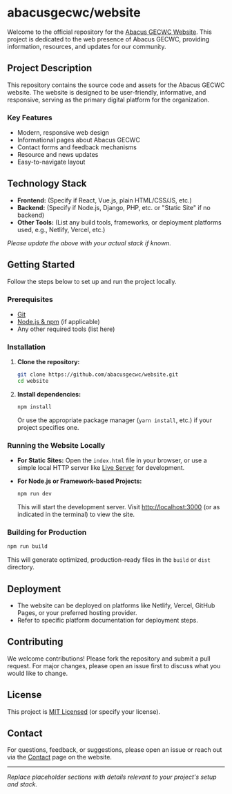 # abacusgecwc/website

Welcome to the official repository for the [Abacus GECWC Website](https://github.com/abacusgecwc/website). This project is dedicated to the web presence of Abacus GECWC, providing information, resources, and updates for our community.

## Project Description

This repository contains the source code and assets for the Abacus GECWC website. The website is designed to be user-friendly, informative, and responsive, serving as the primary digital platform for the organization.

### Key Features

- Modern, responsive web design
- Informational pages about Abacus GECWC
- Contact forms and feedback mechanisms
- Resource and news updates
- Easy-to-navigate layout

## Technology Stack

- **Frontend:** (Specify if React, Vue.js, plain HTML/CSS/JS, etc.)
- **Backend:** (Specify if Node.js, Django, PHP, etc. or "Static Site" if no backend)
- **Other Tools:** (List any build tools, frameworks, or deployment platforms used, e.g., Netlify, Vercel, etc.)

*Please update the above with your actual stack if known.*

## Getting Started

Follow the steps below to set up and run the project locally.

### Prerequisites

- [Git](https://git-scm.com/)
- [Node.js & npm](https://nodejs.org/) (if applicable)
- Any other required tools (list here)

### Installation

1. **Clone the repository:**
   ```bash
   git clone https://github.com/abacusgecwc/website.git
   cd website
   ```

2. **Install dependencies:**
   ```bash
   npm install
   ```
   Or use the appropriate package manager (`yarn install`, etc.) if your project specifies one.

### Running the Website Locally

- **For Static Sites:**
  Open the `index.html` file in your browser, or use a simple local HTTP server like [Live Server](https://marketplace.visualstudio.com/items?itemName=ritwickdey.LiveServer) for development.

- **For Node.js or Framework-based Projects:**
  ```bash
  npm run dev
  ```
  This will start the development server. Visit [http://localhost:3000](http://localhost:3000) (or as indicated in the terminal) to view the site.

### Building for Production

```bash
npm run build
```
This will generate optimized, production-ready files in the `build` or `dist` directory.

## Deployment

- The website can be deployed on platforms like Netlify, Vercel, GitHub Pages, or your preferred hosting provider.
- Refer to specific platform documentation for deployment steps.

## Contributing

We welcome contributions! Please fork the repository and submit a pull request. For major changes, please open an issue first to discuss what you would like to change.

## License

This project is [MIT Licensed](LICENSE) (or specify your license).

## Contact

For questions, feedback, or suggestions, please open an issue or reach out via the [Contact](#) page on the website.

---

*Replace placeholder sections with details relevant to your project's setup and stack.*
